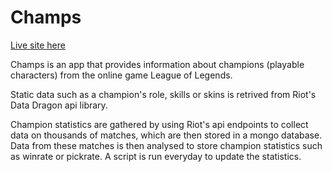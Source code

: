 # Champs

[Live site here](https://champs-gaming.herokuapp.com/)

Champs is an app that provides information about champions (playable characters) from the online game League of Legends. 

Static data such as a champion's role, skills or skins is retrived from Riot's Data Dragon api library. 

Champion statistics are gathered by using Riot's api endpoints to collect data on thousands of matches, which are then stored in a mongo database. Data from these matches is then analysed to store champion statistics such as winrate or pickrate. A script is run everyday to update the statistics.




